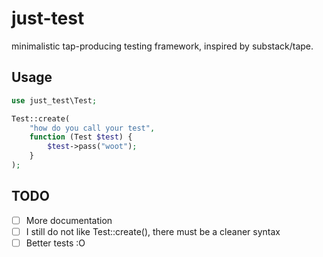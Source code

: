 # just-test

minimalistic tap-producing testing framework, inspired by substack/tape.

## Usage

```php
use just_test\Test;

Test::create(
    "how do you call your test",
    function (Test $test) {
        $test->pass("woot");
    }
);
```

## TODO

 - [ ] More documentation
 - [ ] I still do not like Test::create(), there must be a cleaner syntax
 - [ ] Better tests :O
